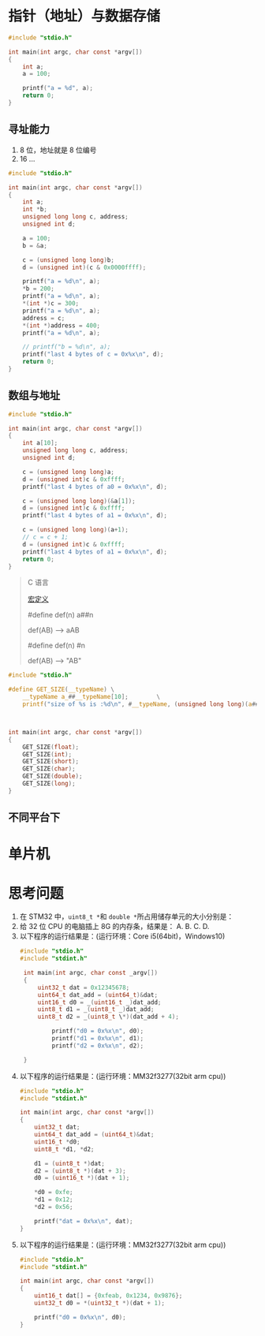 # 指针（地址）与数据存储

```C
#include "stdio.h"

int main(int argc, char const *argv[])
{
    int a;
    a = 100;

    printf("a = %d", a);
    return 0;
}

```

## 寻址能力

1. 8 位，地址就是 8 位编号
2. 16 ...

```c
#include "stdio.h"

int main(int argc, char const *argv[])
{
    int a;
    int *b;
    unsigned long long c, address;
    unsigned int d;

    a = 100;
    b = &a;

    c = (unsigned long long)b;
    d = (unsigned int)(c & 0x0000ffff);

    printf("a = %d\n", a);
    *b = 200;
    printf("a = %d\n", a);
    *(int *)c = 300;
    printf("a = %d\n", a);
    address = c;
    *(int *)address = 400;
    printf("a = %d\n", a);

    // printf("b = %d\n", a);
    printf("last 4 bytes of c = 0x%x\n", d);
    return 0;
}
```

## 数组与地址

```c
#include "stdio.h"

int main(int argc, char const *argv[])
{
    int a[10];
    unsigned long long c, address;
    unsigned int d;

    c = (unsigned long long)a;
    d = (unsigned int)c & 0xffff;
    printf("last 4 bytes of a0 = 0x%x\n", d);

    c = (unsigned long long)(&a[1]);
    d = (unsigned int)c & 0xffff;
    printf("last 4 bytes of a1 = 0x%x\n", d);

    c = (unsigned long long)(a+1);
    // c = c + 1;
    d = (unsigned int)c & 0xffff;
    printf("last 4 bytes of a1 = 0x%x\n", d);
    return 0;
}

```

> C 语言
>
> [宏定义](./c.md#def "点击查看详情")
>
> #define def(n) a##n
>
> def(AB) --> aAB
>
> #define def(n) #n
>
> def(AB) --> "AB"

```c
#include "stdio.h"

#define GET_SIZE(__typeName) \
    __typeName a_##__typeName[10];        \
    printf("size of %s is :%d\n", #__typeName, (unsigned long long)(a##__typeName + 1) - (unsigned long long)a##__typeName)



int main(int argc, char const *argv[])
{
    GET_SIZE(float);
    GET_SIZE(int);
    GET_SIZE(short);
    GET_SIZE(char);
    GET_SIZE(double);
    GET_SIZE(long);
}
```

## 不同平台下

# 单片机

# 思考问题

1. 在 STM32 中，`uint8_t *`和 `double *`所占用储存单元的大小分别是：
2. 给 32 位 CPU 的电脑插上 8G 的内存条，结果是：
   A.
   B.
   C.
   D.
3. 以下程序的运行结果是：(运行环境：Core i5(64bit)，Windows10)
   ```C
   #include "stdio.h"
   #include "stdint.h"

    int main(int argc, char const _argv[])
    {
        uint32_t dat = 0x12345678;
        uint64_t dat_add = (uint64_t)&dat;
        uint16_t d0 = _(uint16_t _)dat_add;
        uint8_t d1 = _(uint8_t _)dat_add;
        uint8_t d2 = _(uint8_t \*)(dat_add + 4);

            printf("d0 = 0x%x\n", d0);
            printf("d1 = 0x%x\n", d1);
            printf("d2 = 0x%x\n", d2);

    }
    ```
4. 以下程序的运行结果是：(运行环境：MM32f3277(32bit arm cpu))
    ```C
    #include "stdio.h"
    #include "stdint.h"

    int main(int argc, char const *argv[])
    {
        uint32_t dat;
        uint64_t dat_add = (uint64_t)&dat;
        uint16_t *d0;
        uint8_t *d1, *d2;

        d1 = (uint8_t *)dat;
        d2 = (uint8_t *)(dat + 3);
        d0 = (uint16_t *)(dat + 1);

        *d0 = 0xfe;
        *d1 = 0x12;
        *d2 = 0x56;

        printf("dat = 0x%x\n", dat);
    }
    ```
5. 以下程序的运行结果是：(运行环境：MM32f3277(32bit arm cpu))
    ```C
    #include "stdio.h"
    #include "stdint.h"

    int main(int argc, char const *argv[])
    {
        uint16_t dat[] = {0xfeab, 0x1234, 0x9876};
        uint32_t d0 = *(uint32_t *)(dat + 1);

        printf("d0 = 0x%x\n", d0);
    }
    ```